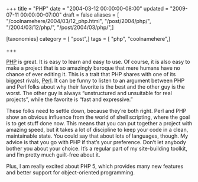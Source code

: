 +++
title = "PHP"
date = "2004-03-12 00:00:00-08:00"
updated = "2009-07-11 00:00:00-07:00"
draft = false
aliases = [ "/coolnamehere/2004/03/12_php.html", "/post/2004/php/", "/2004/03/12/php/", "/post/2004/03/php/",]

[taxonomies]
category = [ "post",]
tags = [ "php", "coolnamehere",]

+++

[PHP](http://www.php.net/) is great. It is easy to learn and easy to
use. Of course, it is also easy to make a project that is so amazingly
baroque that mere humans have no chance of ever editing it. This is a
trait that PHP shares with one of its biggest rivals,
[Perl](/tags/perl/). It can be funny to listen to an argument between
PHP and Perl folks about why their favorite is the best and the other
guy is the worst. The other guy is always “unstructured and unsuitable
for real projects”, while the favorite is “fast and expressive.”

These folks need to settle down, because they’re both right. Perl and
PHP show an obvious influence from the world of shell scripting, where
the goal is to get stuff done now. This means that you can put together
a project with amazing speed, but it takes a lot of discipline to keep
your code in a clean, maintainable state. You could say that about lots
of languages, though. My advice is that you go with PHP if that’s your
preference. Don’t let anybody bother you about your choice. It’s a
regular part of my site-building toolkit, and I’m pretty much guilt-free
about it.

Plus, I am really excited about PHP 5, which provides many new features
and better support for object-oriented programming.